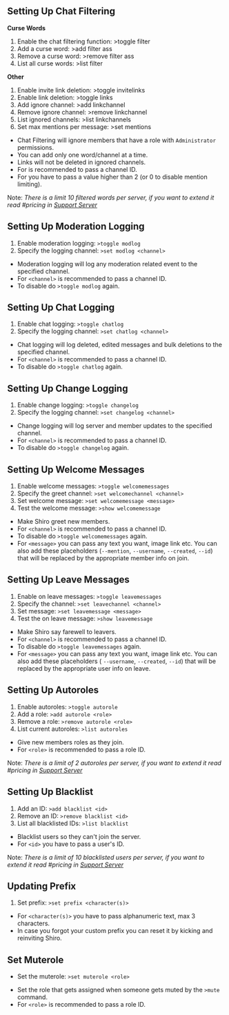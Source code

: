 ## Setting Up Chat Filtering

__Curse Words__
1. Enable the chat filtering function: >toggle filter
2. Add a curse word: >add filter ass
3. Remove a curse word: >remove filter ass
4. List all curse words: >list filter

__Other__
1. Enable invite link deletion: >toggle invitelinks
2. Enable link deletion: >toggle links
3. Add ignore channel: >add linkchannel <channel>
4. Remove ignore channel: >remove linkchannel <channel>
5. List ignored channels: >list linkchannels
6. Set max mentions per message: >set mentions <number>

* Chat Filtering will ignore members that have a role with `Administrator` permissions.
* You can add only one word/channel at a time.
* Links will not be deleted in ignored channels.
* For <channel> is recommended to pass a channel ID.
* For <number> you have to pass a value higher than 2 (or 0 to disable mention limiting).

Note: *There is a limit 10 filtered words per server, if you want to extend it read #pricing in [Support Server](https://discord.gg/ypEBGHB)*

## Setting Up Moderation Logging

1. Enable moderation logging: `>toggle modlog`
2. Specify the logging channel: `>set modlog <channel>`

* Moderation logging will log any moderation related event to the specified channel.
* For `<channel>` is recommended to pass a channel ID.
* To disable do `>toggle modlog` again.

## Setting Up Chat Logging 

1. Enable chat logging: `>toggle chatlog`
2. Specify the logging channel: `>set chatlog <channel>`

* Chat logging will log deleted, edited messages and bulk deletions to the specified channel.
* For `<channel>` is recommended to pass a channel ID.
* To disable do `>toggle chatlog` again.

## Setting Up Change Logging

1. Enable change logging: `>toggle changelog`
2. Specify the logging channel: `>set changelog <channel>`

* Change logging will log server and member updates to the specified channel.
* For `<channel>` is recommended to pass a channel ID.
* To disable do `>toggle changelog` again.

## Setting Up Welcome Messages

1. Enable welcome messages: `>toggle welcomemessages`
2. Specify the greet channel: `>set welcomechannel <channel>`
3. Set welcome message: `>set welcomemessage <message>`
4. Test the welcome message: `>show welcomemessage`

* Make Shiro greet new members.
* For `<channel>` is recommended to pass a channel ID.
* To disable do `>toggle welcomemessages` again.
* For `<message>` you can pass any text you want, image link etc. You can also add these placeholders (`--mention`, `--username`, `--created`, `--id`) that will be replaced by the appropriate member info on join.

## Setting Up Leave Messages

1. Enable on leave messages: `>toggle leavemessages`
2. Specify the channel: `>set leavechannel <channel>`
3. Set message: `>set leavemessage <message>`
4. Test the on leave message: `>show leavemessage`

* Make Shiro say farewell to leavers.
* For `<channel>` is recommended to pass a channel ID.
* To disable do `>toggle leavemessages` again.
* For `<message>` you can pass any text you want, image link etc. You can also add these placeholders ( ``--username``, `--created`, `--id`) that will be replaced by the appropriate user info on leave.

## Setting Up Autoroles 

1. Enable autoroles: `>toggle autorole`
2. Add a role: `>add autorole <role>`
3. Remove a role: `>remove autorole <role>`
4. List current autoroles: `>list autoroles`

* Give new members roles as they join.
* For `<role>` is recommended to pass a role ID.

Note: *There is a limit of 2 autoroles per server, if you want to extend it read #pricing in [Support Server](https://discord.gg/ypEBGHB)*

## Setting Up Blacklist 

1. Add an ID: `>add blacklist <id>`
2. Remove an ID: `>remove blacklist <id>`
3. List all blacklisted IDs: `>list blacklist`

* Blacklist users so they can't join the server.
* For `<id>` you have to pass a user's ID.

Note: *There is a limit of 10 blacklisted users per server, if you want to extend it read #pricing in [Support Server](https://discord.gg/ypEBGHB)*

## Updating Prefix

1. Set prefix: `>set prefix <character(s)>`

* For `<character(s)>` you have to pass alphanumeric text, max 3 characters.
* In case you forgot your custom prefix you can reset it by kicking and reinviting Shiro.

## Set Muterole

- Set the muterole: `>set muterole <role>`

* Set the role that gets assigned when someone gets muted by the `>mute` command.
* For `<role>` is recommended to pass a role ID.
